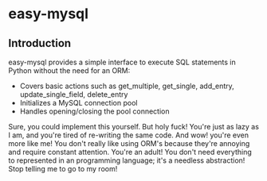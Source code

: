 # easy-mysql

## Introduction 

easy-mysql provides a simple interface to execute SQL statements in Python without the need for an ORM: 

- Covers basic actions such as get_multiple, get_single, add_entry, update_single_field, delete_entry 
- Initializes a MySQL connection pool 
- Handles opening/closing the pool connection 

Sure, you could implement this yourself. But holy fuck! You're just as lazy as I am, and you're tired of re-writing the same code. And wow! you're even more like me! You don't really like using ORM's because they're annoying and require constant attention. You're an adult! You don't need everything to represented in an programming language; it's a needless abstraction! Stop telling me to go to my room! 


